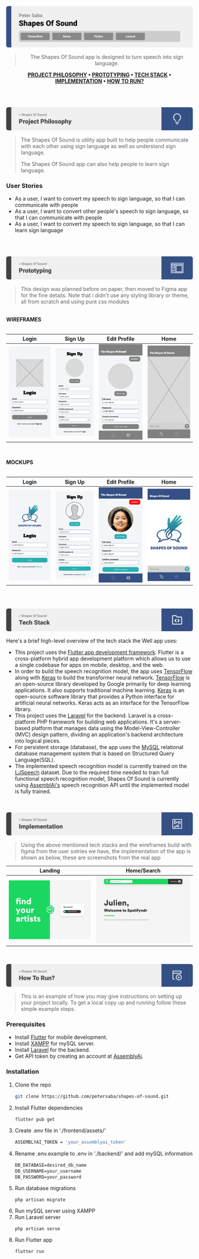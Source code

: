 <img src="./readme/title1.svg"/>

<div align="center">

> The Shapes Of Sound app is designed to turn speech into sign language.

**[PROJECT PHILOSOPHY](https://github.com/petersaba/shapes-of-sound#-project-philosophy) • [PROTOTYPING](https://github.com/petersaba/shapes-of-sound#-wireframes) • [TECH STACK](https://github.com/petersaba/shapes-of-sound#-tech-stack) • [IMPLEMENTATION](https://github.com/petersaba/shapes-of-sound#-impplementation) • [HOW TO RUN?](https://github.com/petersaba/shapes-of-sound#-how-to-run)**

</div>

<br><br>


<img src="./readme/title2.svg"/>

> The Shapes Of Sound is utility app built to help people communicate with each other using sign language as well as understand sign language.
>
> The Shapes Of Sound app can also help people to learn sign language.

### User Stories
- As a user, I want to convert my speech to sign language, so that I can communicate with people
- As a user, I want to convert other people's speech to sign language, so that I can communicate with people
- As a user, I want to convert my speech to sign language, so that I can learn sign language

<br><br>

<img src="./readme/title3.svg"/>

> This design was planned before on paper, then moved to Figma app for the fine details.
Note that i didn't use any styling library or theme, all from scratch and using pure css modules

<br>
<b>WIREFRAMES</b>
<br><br>

| Login  | Sign Up  |  Edit Profile  | Home  |
| -----------------| -----| -----------------| -----|
| ![Landing](readme/log_in_wireframe.svg) | ![Home](readme/sign_up_wireframe.svg) | ![Edit Profile](readme/profile_wireframe.svg) | ![Home](readme/homepage_wireframe.svg) |


<br>

<b>MOCKUPS</b>
<br><br>

| Login  | Sign Up  | Edit Profile  | Home  |
| -----------------| -----|-----------------| -----|
| ![Landing](readme/log_in.svg) | ![Home](readme/sign_up.svg) | ![Edit Profile](readme/profile.svg) | ![Home](readme/homepage.svg) |


<br><br>

<img src="./readme/title4.svg"/>

Here's a brief high-level overview of the tech stack the Well app uses:

- This project uses the [Flutter app development framework](https://flutter.dev/). Flutter is a cross-platform hybrid app development platform which allows us to use a single codebase for apps on mobile, desktop, and the web.
- In order to build the speech recognition model, the app uses [TensorFlow](https://www.tensorflow.org/learn) along with [Keras](https://keras.io/api/) to build the transformer neural network. [TensorFlow](https://www.tensorflow.org/learn) is an open-source library developed by Google primarily for deep learning applications. It also supports traditional machine learning. [Keras](https://keras.io/api/) is an open-source software library that provides a Python interface for artificial neural networks. Keras acts as an interface for the TensorFlow library.
- This project uses the [Laravel](https://laravel.com/docs/9.x) for the backend. Laravel is a cross-platform PHP framework for building web applications. It's a server-based platform that manages data using the Model-View-Controller (MVC) design pattern, dividing an application's backend architecture into logical pieces.
- For persistent storage (database), the app uses the [MySQL](https://www.mysql.com/) relational database management system that is based on Structured Query Language(SQL).
- The implemented speech recognition model is currently trained on the [LJSpeech](https://keithito.com/LJ-Speech-Dataset/) dataset. Due to the required time needed to train full functional speech recognition model, Shapes Of Sound is currently using [AssemblAi's](https://www.assemblyai.com/) speech recognition API until the implemented model is fully trained.


<br><br>
<img src="./readme/title5.svg"/>

> Using the above mentioned tech stacks and the wireframes build with figma from the user sotries we have, the implementation of the app is shown as below, these are screenshots from the real app

| Landing  | Home/Search  |
| -----------------| -----|
| ![Landing](https://github.com/julescript/spotifyndr/blob/master/demo/Landing_Page.jpg) | ![Home/Search](https://github.com/julescript/spotifyndr/blob/master/demo/Search_Page.jpg) |


<br><br>
<img src="./readme/title6.svg"/>


> This is an example of how you may give instructions on setting up your project locally.
To get a local copy up and running follow these simple example steps.

### Prerequisites
* Install [Flutter](https://docs.flutter.dev/get-started/install) for mobile development.
* Install [XAMPP](https://www.apachefriends.org/download.html) for mySQL server.
* Install [Laravel](https://laravel.com/docs/4.2) for the backend.
* Get API token by creating an account at [AssemblyAi](https://www.assemblyai.com/).


### Installation

1. Clone the repo
   ```sh
   git clone https://github.com/petersaba/shapes-of-sound.git
   ```
2. Install Flutter dependencies
   ```sh
   flutter pub get
   ```
3. Create .env file in './frontend/assets/'
   ```sh
   ASSEMBLYAI_TOKEN = 'your_assemblyai_token'
   ```
4. Rename .env.example to .env in './backend/' and add mySQL information
   ```
   DB_DATABASE=desired_db_name
   DB_USERNAME=your_username
   DB_PASSWORD=your_password
   ```
5. Run database migrations
   ```
   php artisan migrate
   ```
6. Run mySQL server using XAMPP
7. Run Laravel server
   ```
   php artisan serve
   ```
8. Run Flutter app
   ```
   flutter run
   ```